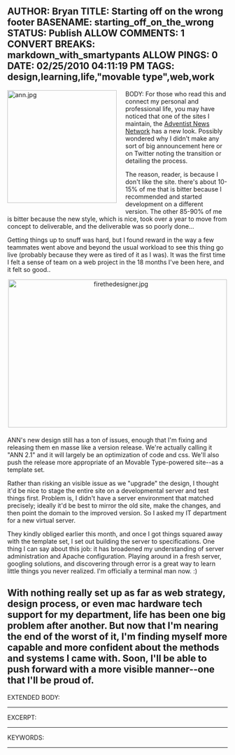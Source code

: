 AUTHOR: Bryan
TITLE: Starting off on the wrong footer
BASENAME: starting_off_on_the_wrong
STATUS: Publish
ALLOW COMMENTS: 1
CONVERT BREAKS: markdown_with_smartypants
ALLOW PINGS: 0
DATE: 02/25/2010 04:11:19 PM
TAGS: design,learning,life,"movable type",web,work
-----
BODY:
<img alt="ann.jpg" src="http://leftsider.com/leftsider/images/ann.jpg" width="250" height="258" class="mt-image-left" style="float: left; margin: 0 20px 20px 0;" />For those who read this and connect my personal and professional life, you may have noticed that one of the sites I maintain, the [Adventist News Network](http://news.adventist.org) has a new look. Possibly wondered why I didn't make any sort of big announcement here or on Twitter noting the transition or detailing the process.

The reason, reader, is because I don't like the site. there's about 10-15% of me that is bitter because I recommended and started development on a different version. The other 85-90% of me is bitter because the new style, which is nice, took over a year to move from concept to deliverable, and the deliverable was so poorly done...

Getting things up to snuff was hard, but I found reward in the way a few teammates went above and beyond the usual workload to see this thing go live (probably because they were as tired of it as I was). It was the first time I felt a sense of team on a web project in the 18 months I've been here, and it felt so good..

<img alt="firethedesigner.jpg" src="http://leftsider.com/leftsider/images/firethedesigner.jpg" width="500" height="339" class="mt-image-center" style="text-align: center; display: block; margin: 0 auto 20px;" />

ANN's new design still has a ton of issues, enough that I'm fixing and releasing them en masse like a version release. We're actually calling it "ANN 2.1" and it will largely be an optimization of code and css. We'll also push the release more appropriate of an Movable Type-powered site--as a template set.

Rather than risking an visible issue as we "upgrade" the design, I thought it'd be nice to stage the entire site on a developmental server and test things first. Problem is, I didn't have a server environment that matched precisely; ideally it'd be best to mirror the old site, make the changes, and then point the domain to the improved version. So I asked my IT department for a new virtual server.

They kindly obliged earlier this month, and once I got things squared away with the template set, I set out building the server to specifications. One thing I can say about this job: it has broadened my understanding of server administration and Apache configuration. Playing around in a fresh server, googling solutions, and discovering through error is a great way to learn little things you never realized. I'm officially a terminal man now. :)

With nothing really set up as far as web strategy, design process, or even mac hardware tech support for my department, life has been one big problem after another. But now that I'm nearing the end of the worst of it, I'm finding myself more capable and more confident about the methods and systems I came with. Soon, I'll be able to push forward with a more visible manner--one that I'll be proud of.
-----
EXTENDED BODY:

-----
EXCERPT:

-----
KEYWORDS:

-----


